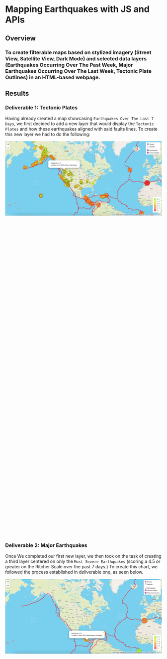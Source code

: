 # Mapping Earthquakes with JS and APIs

## Overview

### To create filterable maps based on stylized imagery (Street View, Satellite View, Dark Mode) and selected data layers (Earthquakes Occurring Over The Past Week, Major Earthquakes Occurring Over The Last Week, Tectonic Plate Outlines) in an HTML-based webpage. 

## Results

### Deliverable 1: Tectonic Plates

Having already created a map showcasing ``Earthquakes Over The Last 7 Days``, we first decided to add a new layer that would display the ``Tectonic Plates`` and how these earthquakes aligned with said faults lines. To create this new layer we had to do the following:

<img align="right" src="https://github.com/chrisknox97/mapping_earthquakes/blob/main/PNGs/Deliverable1.png">
    
    // Initialize New Layer
    let tectonic = new L.LayerGroup();
    
    // Reference New Layer To Overlayed Object (Join Our New Layer To The Words Appearing Onscreen)
    let overlays = {
        "Tectonic Plates": tectonic
    };
    
    // Make A Call To Our Data Source To Retrieve geoJSON Data
    d3.json("https://raw.githubusercontent.com/fraxen/tectonicplates/master/GeoJSON/PB2002_boundaries.json").then(function(data) {
      L.geoJSON( data,
      
    // Set Color And Width For Visual Appeal
        {color: "#ff0000",
         weight: 2.5,
    
    // Add Our New Layer To Our Webpage
      }).addTo(tectonic)

### Deliverable 2: Major Earthquakes

Once We completed our first new layer, we then took on the task of creating a third layer centered on only the ``Most Severe Earthquakes`` (scoring a 4.5 or greater on the Ritcher Scale over the past 7 days.) To create this chart, we followed the process established in deliverable one, as seen below. 

<img align="right" src="https://github.com/chrisknox97/mapping_earthquakes/blob/main/PNGs/Deliverable2.png">

    // Initialize New Layer
    let major = new L.LayerGroup();
    
    // Reference New Layer To Overlayed Object (Join Our New Layer To The Words Appearing Onscreen)
    let overlays = {
      "Major Earthquakes": major
    };
    
    // Make A Call To Our Data Source To Retrieve geoJSON Data
    d3.json("https://earthquake.usgs.gov/earthquakes/feed/v1.0/summary/4.5_week.geojson").then(function(data) {
    
    // Use The Same Style As The Earthquake Map
    function styleInfo(feature) {
      return {
        opacity: 1,
        fillOpacity: 1,
        fillColor: getColor(feature.properties.mag),
        color: "#000000",
        radius: getRadius(feature.properties.mag),
        stroke: true,
        weight: 0.5
      };
    }
    
    // Set Three Colors For Map Markers
      function getColor(magnitude) {
      
    // One Color For Earthquakes With A Magnitude Greater Than 6
    if (magnitude > 6) {
      return "#ea2c2c";
    }
    
    // One Color For Earthquakes With A Magnitude Greater Than 5
    if (magnitude > 5) {
      return "#ea822c";
    }
    
    // One Color For Earthquakes With A Magnitude Less Than 5
    if (magnitude < 5) {
      return "#ee9c00";
    }}
    
    // Implement A Function To Make The Marker Radius Proportional To Magnitude
    function getRadius(magnitude) {
      if (magnitude === 0) {
        return 1;
      }
      return magnitude * 4;
    }

    // Create geoJSON Layer With Retrieved Data
    L.geoJson(data, {
    
    	// Create Circle Marker On Map
    	pointToLayer: function(feature, latlng) {
      		console.log(data);
      		return L.circleMarker(latlng);
        },
        
      // Set Style For Circle Marker With Style Function
    style: styleInfo,
    
     // Create A PopUp For Each Circle Marker Displaying Magnitude And Location of Earthquake 
     onEachFeature: function(feature, layer) {
      layer.bindPopup("Magnitude: " + feature.properties.mag + "<br>Location: " + feature.properties.place);
    }
    
    // Add Our New Layer To Our WebPage
    }).addTo(major);   
    
### Deliverable 3: Dark Mode

Finally, our last task saw us add a new map style to the webpage by creating a third tile layer (``Dark Mode``) and adding that layer to our base layer.

<img align="right" src="https://github.com/chrisknox97/mapping_earthquakes/blob/main/PNGs/Deliverable3.png">

    // Create A Third Tile Layer 
    let dark = L.tileLayer('https://api.mapbox.com/styles/v1/mapbox/dark-v10/tiles/{z}/{x}/{y}?access_token={accessToken}', {
	  attribution: 'Map data &copy; <a href="https://www.openstreetmap.org/">OpenStreetMap</a> contributors, <a href="https://creativecommons.org/licenses/by-  
    sa/2.0/">CC-BY-SA</a>, Imagery (c) <a href="https://www.mapbox.com/">Mapbox</a>',
	  maxZoom: 18,
	  accessToken: API_KEY
    });
    
    // let baseMaps = {
      "Dark": dark};
    
## Summary

Ultimately, using ``JavaScript`` and ``APIs`` can be an effective methodology for analyzing and visualizing data on an HTML-based webpage. While using these methods may initially appear overwhelming or challenging to new users; once its repetitive framework has been established, said user can easily refactor scripts, needing only to repurpose snippets of code.
